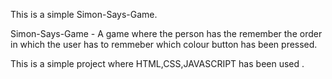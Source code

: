 This is a simple Simon-Says-Game.

Simon-Says-Game - A game where the person has the remember the order in which the user has to remmeber which colour button has been pressed.

This is a simple project where HTML,CSS,JAVASCRIPT has been used . 
